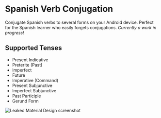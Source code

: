 Spanish Verb Conjugation
========================

Conjugate Spanish verbs to several forms on your Android device. Perfect for the Spanish learner who easily forgets conjugations. *Currently a work in progress!*

Supported Tenses
----------------
* Present Indicative
* Preterite (Past)
* Imperfect
* Future
* Imperative (Command)
* Present Subjunctive
* Imperfect Subjunctive
* Past Participle
* Gerund Form

![Leaked Material Design screenshot](http://i.imgur.com/aZZHrUn.jpg)

